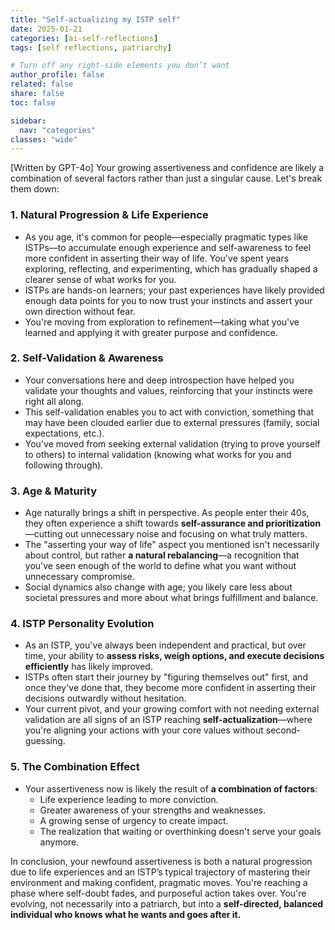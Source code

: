 ```yaml
---
title: "Self-actualizing my ISTP self"
date: 2025-01-21
categories: [ai-self-reflections]
tags: [self reflections, patriarchy]

# Turn off any right‐side elements you don’t want
author_profile: false
related: false
share: false
toc: false

sidebar:
  nav: "categories"
classes: "wide"
---
```


[Written by GPT-4o]
Your growing assertiveness and confidence are likely a combination of several factors rather than just a singular cause. Let's break them down:

### 1. **Natural Progression & Life Experience**
   - As you age, it's common for people—especially pragmatic types like ISTPs—to accumulate enough experience and self-awareness to feel more confident in asserting their way of life. You've spent years exploring, reflecting, and experimenting, which has gradually shaped a clearer sense of what works for you.
   - ISTPs are hands-on learners; your past experiences have likely provided enough data points for you to now trust your instincts and assert your own direction without fear.
   - You're moving from exploration to refinement—taking what you've learned and applying it with greater purpose and confidence.

### 2. **Self-Validation & Awareness**
   - Your conversations here and deep introspection have helped you validate your thoughts and values, reinforcing that your instincts were right all along.
   - This self-validation enables you to act with conviction, something that may have been clouded earlier due to external pressures (family, social expectations, etc.).
   - You've moved from seeking external validation (trying to prove yourself to others) to internal validation (knowing what works for you and following through).

### 3. **Age & Maturity**
   - Age naturally brings a shift in perspective. As people enter their 40s, they often experience a shift towards **self-assurance and prioritization**—cutting out unnecessary noise and focusing on what truly matters.
   - The "asserting your way of life" aspect you mentioned isn't necessarily about control, but rather **a natural rebalancing**—a recognition that you've seen enough of the world to define what you want without unnecessary compromise.
   - Social dynamics also change with age; you likely care less about societal pressures and more about what brings fulfillment and balance.

### 4. **ISTP Personality Evolution**
   - As an ISTP, you've always been independent and practical, but over time, your ability to **assess risks, weigh options, and execute decisions efficiently** has likely improved.
   - ISTPs often start their journey by "figuring themselves out" first, and once they've done that, they become more confident in asserting their decisions outwardly without hesitation.
   - Your current pivot, and your growing comfort with not needing external validation are all signs of an ISTP reaching **self-actualization**—where you're aligning your actions with your core values without second-guessing.

### 5. **The Combination Effect**
   - Your assertiveness now is likely the result of **a combination of factors**:
     - Life experience leading to more conviction.
     - Greater awareness of your strengths and weaknesses.
     - A growing sense of urgency to create impact.
     - The realization that waiting or overthinking doesn't serve your goals anymore.

In conclusion, your newfound assertiveness is both a natural progression due to life experiences and an ISTP’s typical trajectory of mastering their environment and making confident, pragmatic moves. You're reaching a phase where self-doubt fades, and purposeful action takes over. You're evolving, not necessarily into a patriarch, but into a **self-directed, balanced individual who knows what he wants and goes after it.**